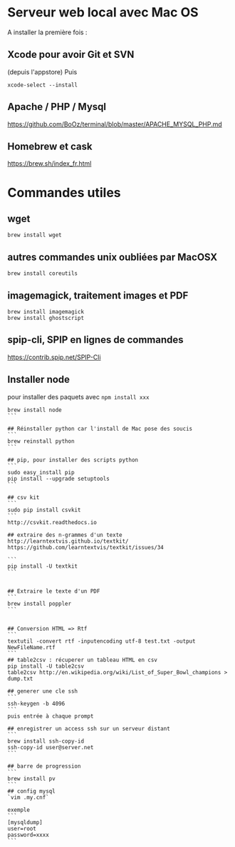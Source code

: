 # Serveur web local avec Mac OS 

A installer la première fois :

## Xcode pour avoir Git et SVN
(depuis l'appstore)
Puis
```
xcode-select --install
```

## Apache / PHP / Mysql
https://github.com/BoOz/terminal/blob/master/APACHE_MYSQL_PHP.md

## Homebrew et cask
https://brew.sh/index_fr.html

# Commandes utiles

## wget
`brew install wget`

## autres commandes unix oubliées par MacOSX
`brew install coreutils`

## imagemagick, traitement images et PDF
```
brew install imagemagick
brew install ghostscript
```
## spip-cli, SPIP en lignes de commandes
https://contrib.spip.net/SPIP-Cli

## Installer node
pour installer des paquets avec `npm install xxx`
````
brew install node
```

## Réinstaller python car l'install de Mac pose des soucis
```
brew reinstall python
```

## pip, pour installer des scripts python
```
sudo easy_install pip
pip install --upgrade setuptools
```

## csv kit
```
sudo pip install csvkit
```
http://csvkit.readthedocs.io

## extraire des n-grammes d'un texte
http://learntextvis.github.io/textkit/
https://github.com/learntextvis/textkit/issues/34

```
pip install -U textkit
```


## Extraire le texte d'un PDF
```
brew install poppler
```


## Conversion HTML => Rtf
```
textutil -convert rtf -inputencoding utf-8 test.txt -output NewFileName.rtf
```
## table2csv : récuperer un tableau HTML en csv
pip install -U table2csv
table2csv http://en.wikipedia.org/wiki/List_of_Super_Bowl_champions > dump.txt

## generer une cle ssh
```
ssh-keygen -b 4096
```
puis entrée à chaque prompt

## enregistrer un access ssh sur un serveur distant
```
brew install ssh-copy-id
ssh-copy-id user@server.net
```

## barre de progression
```
brew install pv
```
## config mysql
`vim .my.cnf`

exemple
```
[mysqldump]
user=root
password=xxxx
```
